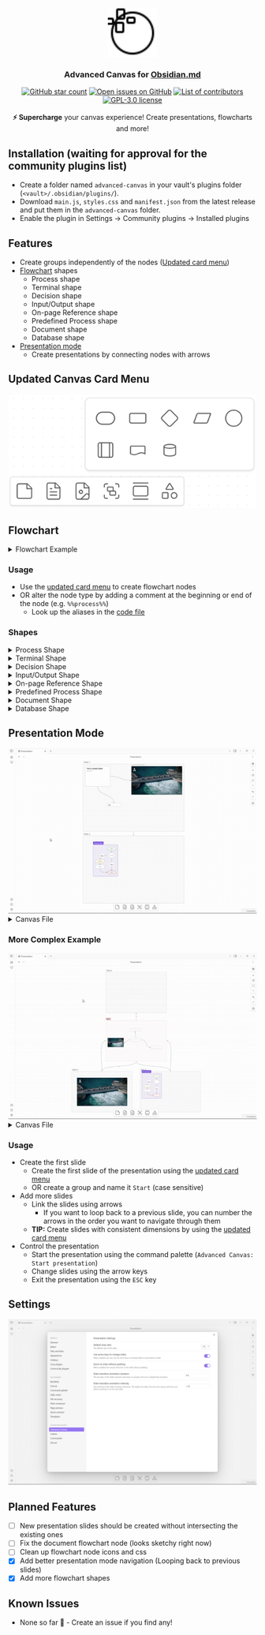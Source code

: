 <h3 align="center">
    <picture>
        <source media="(prefers-color-scheme: dark)" srcset="./assets/logo-dark.svg">
        <img alt="Logo" src="./assets/logo-light.svg" width="100">
    </picture><br/><br/>
	Advanced Canvas for <a href="https://obsidian.md">Obsidian.md</a>
</h3>

<p align="center">
    <a href="https://github.com/Developer-Mike/obsidian-advanced-canvas/stargazers"><img src="https://img.shields.io/github/stars/Developer-Mike/obsidian-advanced-canvas?colorA=363a4f&colorB=e0ac00&style=for-the-badge" alt="GitHub star count"></a>
    <a href="https://github.com/Developer-Mike/obsidian-advanced-canvas/issues"><img src="https://img.shields.io/github/issues/Developer-Mike/obsidian-advanced-canvas?colorA=363a4f&colorB=e93147&style=for-the-badge" alt="Open issues on GitHub"></a>
    <a href="https://github.com/Developer-Mike/obsidian-advanced-canvas/contributors"><img src="https://img.shields.io/github/contributors/Developer-Mike/obsidian-advanced-canvas?colorA=363a4f&colorB=08b94e&style=for-the-badge" alt="List of contributors"></a>
    <br/>
    <a href="https://github.com/catppuccin/catppuccin/blob/main/LICENSE"><img src="https://img.shields.io/static/v1.svg?style=for-the-badge&label=License&message=GPL-3.0&colorA=363a4f&colorB=b7bdf8" alt="GPL-3.0 license"/></a>
    <br/><br/>
    <b>⚡ Supercharge</b> your canvas experience! Create presentations, flowcharts and more!
</p>

## Installation (waiting for approval for the community plugins list)
- Create a folder named `advanced-canvas` in your vault's plugins folder (`<vault>/.obsidian/plugins/`).
- Download `main.js`, `styles.css` and `manifest.json` from the latest release and put them in the `advanced-canvas` folder.
- Enable the plugin in Settings -> Community plugins -> Installed plugins

## Features
- Create groups independently of the nodes ([Updated card menu](#updated-canvas-card-menu))
- [Flowchart](#flowchart) shapes
  - Process shape
  - Terminal shape
  - Decision shape
  - Input/Output shape
  - On-page Reference shape
  - Predefined Process shape
  - Document shape
  - Database shape
- [Presentation mode](#presentation)
  - Create presentations by connecting nodes with arrows

## Updated Canvas Card Menu
<img src="./assets/card-menu.png" alt="New canvas menu"/>

## Flowchart
<details>
    <summary>Flowchart Example</summary>
    <img src="./assets/sample-flowchart.png" alt="Flowchart Example"/>
</details>

### Usage
- Use the [updated card menu](#updated-canvas-card-menu) to create flowchart nodes
- OR alter the node type by adding a comment at the beginning or end of the node (e.g. `%%process%%`)
  - Look up the aliases in the [code file](./src/canvas-extensions/flowchart-canvas-extension.ts)

### Shapes
<details>
    <summary>Process Shape</summary>
    <img src="./assets/flowchart-nodes/process.png" alt="Process Shape"/>
</details>

<details>
    <summary>Terminal Shape</summary>
    <img src="./assets/flowchart-nodes/terminal.png" alt="Terminal Shape"/>
</details>

<details>
    <summary>Decision Shape</summary>
    <img src="./assets/flowchart-nodes/decision.png" alt="Decision Shape"/>
</details>

<details>
    <summary>Input/Output Shape</summary>
    <img src="./assets/flowchart-nodes/input-output.png" alt="Input/Output Shape"/>
</details>

<details>
    <summary>On-page Reference Shape</summary>
    <img src="./assets/flowchart-nodes/reference.png" alt="On-page Reference Shape"/>
</details>

<details>
    <summary>Predefined Process Shape</summary>
    <img src="./assets/flowchart-nodes/predefined-process.png" alt="Predefined Process Shape"/>
</details>

<details>
    <summary>Document Shape</summary>
    <img src="./assets/flowchart-nodes/document.png" alt="Document Shape"/>
</details>

<details>
    <summary>Database Shape</summary>
    <img src="./assets/flowchart-nodes/database.png" alt="Database Shape"/>
</details>

## Presentation Mode
<img src="./assets/presentation-mode.gif" alt="Presentation mode example"/>

<details>
    <summary>Canvas File</summary>
    <img src="./assets/sample-presentation.png" alt="Presentation canvas file"/>
</details>

### More Complex Example
<img src="./assets/sample-presentation-complex.gif" alt="Complex presentation mode example"/>

<details>
    <summary>Canvas File</summary>
    <img src="./assets/sample-presentation-complex.png" alt="Complex presentation canvas file"/>
</details>

### Usage
- Create the first slide
  - Create the first slide of the presentation using the [updated card menu](#updated-canvas-card-menu)
  - OR create a group and name it `Start` (case sensitive)
- Add more slides
  - Link the slides using arrows
    - If you want to loop back to a previous slide, you can number the arrows in the order you want to navigate through them
  - <b>TIP:</b> Create slides with consistent dimensions by using the [updated card menu](#updated-canvas-card-menu)
- Control the presentation
  - Start the presentation using the command palette (`Advanced Canvas: Start presentation`)
  - Change slides using the arrow keys
  - Exit the presentation using the `ESC` key

## Settings
<img src="./assets/settings.png" alt="Settings Screen"/>

## Planned Features
- [ ] New presentation slides should be created without intersecting the existing ones
- [ ] Fix the document flowchart node (looks sketchy right now)
- [ ] Clean up flowchart node icons and css
- [x] Add better presentation mode navigation (Looping back to previous slides)
- [x] Add more flowchart shapes

## Known Issues
- None so far 👀 - Create an issue if you find any!